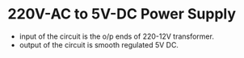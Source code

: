 # 220V-AC to 5V-DC Power Supply
* input of the circuit is the o/p ends of 220-12V transformer.
* output of the circuit is smooth regulated 5V DC.